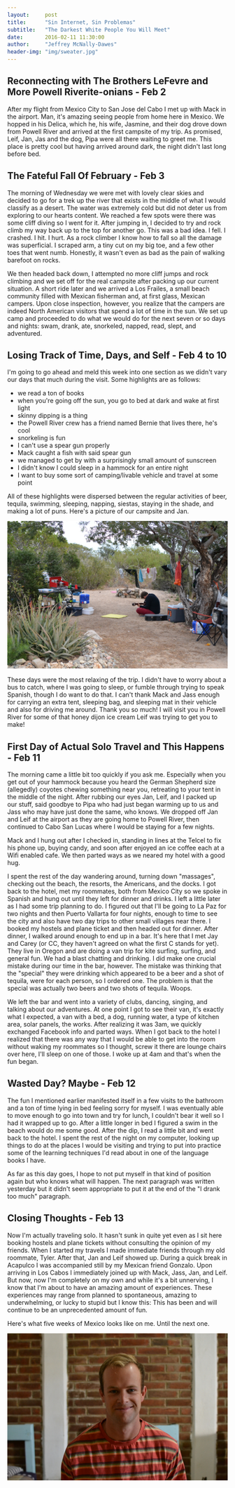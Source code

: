 ```yaml
---
layout:     post
title:      "Sin Internet, Sin Problemas"
subtitle:   "The Darkest White People You Will Meet"
date:       2016-02-11 11:30:00
author:     "Jeffrey McNally-Dawes"
header-img: "img/sweater.jpg"
---
```


Reconnecting with The Brothers LeFevre and More Powell Riverite-onians - Feb 2
---
After my flight from Mexico City to San Jose del Cabo I met up with Mack in the
airport. Man, it's amazing seeing people from home here in Mexico. We hopped in
his Delica, which he, his wife, Jasmine, and their dog drove down from Powell
River and arrived at the first campsite of my trip. As promised, Leif, Jan, Jas
and the dog, Pipa were all there waiting to greet me. This place is pretty cool
but having arrived around dark, the night didn't last long before bed. 

The Fateful Fall Of February - Feb 3
---
The morning of Wednesday we were met with lovely clear skies and decided to go
for a trek up the river that exists in the middle of what I would classify as
a desert. The water was extremely cold but did not deter us from exploring to
our hearts content. We reached a few spots were there was some cliff diving so
I went for it. After jumping in, I decided to try and rock climb my way back up
to the top for another go. This was a bad idea. I fell. I crashed. I hit. I
hurt. As a rock climber I know how to fall so all the damage was superficial.
I scraped arm, a tiny cut on my big toe, and a few other toes that went numb.
Honestly, it wasn't even as bad as the pain of walking barefoot on rocks.

We then headed back down, I attempted no more cliff jumps and rock climbing
and we set off for the real campsite after packing up our current situation.
A short ride later and we arrived a Los Frailes, a small beach community filled
with Mexican fisherman and, at first glass, Mexican campers. Upon close
inspection, however, you realize that the campers are indeed North American
visitors that spend a lot of time in the sun. We set up camp and proceeded to
do what we would do for the next seven or so days and nights: swam, drank, ate,
snorkeled, napped, read, slept, and adventured.

Losing Track of Time, Days, and Self - Feb 4 to 10
---
I'm going to go ahead and meld this week into one section as we didn't vary our
days that much during the visit. Some highlights are as follows:

- we read a ton of books
- when you're going off the sun, you go to bed at dark and wake at first light
- skinny dipping is a thing
- the Powell River crew has a friend named Bernie that lives there, he's cool
- snorkeling is fun
- I can't use a spear gun properly
- Mack caught a fish with said spear gun
- we managed to get by with a surprisingly small amount of sunscreen
- I didn't know I could sleep in a hammock for an entire night
- I want to buy some sort of camping/livable vehicle and travel at some point

All of these highlights were dispersed between the regular activities
of beer, tequila, swimming, sleeping, napping, siestas, staying in the shade,
and making a lot of puns. Here's a picture of our campsite and Jan.

![Los Frailes Campsite](/img/frailes-campsite.jpg)

These days were the most relaxing of the trip. I didn't have to worry about a
bus to catch, where I was going to sleep, or fumble through trying to speak
Spanish, though I do want to do that. I can't thank Mack and Jass enough for
carrying an extra tent, sleeping bag, and sleeping mat in their vehicle and
also for driving me around. Thank you so much! I will visit you in Powell River
for some of that honey dijon ice cream Leif was trying to get you to make!

First Day of Actual Solo Travel and This Happens - Feb 11
---
The morning came a little bit too quickly if you ask me. Especially when you
get out of your hammock because you heard the German Shepherd size (allegedly)
coyotes chewing something near you, retreating to your tent in the
middle of the night. After rubbing our eyes Jan, Leif, and I packed up our
stuff, said goodbye to Pipa who had just began warming up to us and Jass who
may have just done the same, who knows. We dropped off Jan and Leif at the
airport as they are going home to Powell River, then continued to Cabo San
Lucas where I would be staying for a few nights.

Mack and I hung out after I checked in, standing in lines at the Telcel to fix
his phone up, buying candy, and soon after enjoyed an ice coffee each at a
Wifi enabled cafe. We then parted ways as we neared my hotel with a good hug.

I spent the rest of the day wandering around, turning down "massages", checking
out the beach, the resorts, the Americans, and the docks. I got back to the
hotel, met my roommates, both from Mexico City so we spoke in Spanish and hung
out until they left for dinner and drinks. I left a little later as I had some
trip planning to do. I figured out that I'll be going to La Paz for two nights
and then Puerto Vallarta for four nights, enough to time to see the city and
also have two day trips to other small villages near there. I booked my hostels
and plane ticket and then headed out for dinner. After dinner, I walked around
enough to end up in a bar. It's here that I met Jay and Carey (or CC, they
haven't agreed on what the first C stands for yet). They live in Oregon and are
doing a van trip for kite surfing, surfing, and general fun. We had a blast
chatting and drinking. I did make one crucial mistake during our time in the
bar, however. The mistake was thinking that the "special" they were drinking
which appeared to be a beer and a shot of tequila, were for each person, so I
ordered one. The problem is that the special was actually two beers and two
shots of tequila. Woops.

We left the bar and went into a variety of clubs, dancing, singing, and talking
about our adventures. At one point I got to see their van, it's exactly what
I expected, a van with a bed, a dog, running water, a type of kitchen area,
solar panels, the works. After realizing it was 3am, we quickly exchanged
Facebook info and parted ways. When I got back to the hotel I realized that
there was any way that I would be able to get into the room without waking my
roommates so I thought, screw it there are lounge chairs over here, I'll sleep
on one of those. I woke up at 4am and that's when the fun began.

Wasted Day? Maybe - Feb 12
---
The fun I mentioned earlier manifested itself in a few visits to the bathroom
and a ton of time lying in bed feeling sorry for myself. I was eventually able
to move enough to go into town and try for lunch, I couldn't bear it well so
I had it wrapped up to go. After a little longer in bed I figured a swim in the
beach would do me some good. After the dip, I read a little bit and went back
to the hotel. I spent the rest of the night on my computer, looking up things
to do at the places I would be visiting and trying to put into practice some
of the learning techniques I'd read about in one of the language books I have.

As far as this day goes, I hope to not put myself in that kind of position
again but who knows what will happen. The next paragraph was written yesterday
but it didn't seem appropriate to put it at the end of the "I drank too much"
paragraph.

Closing Thoughts - Feb 13
---
Now I'm actually traveling solo. It hasn't sunk in quite yet even as I sit here
booking hostels and plane tickets without consulting the opinion of my friends.
When I started my travels I made immediate friends through my old roommate,
Tyler. After that, Jan and Leif showed up. During a quick break in Acapulco I
was accompanied still by my Mexican friend Gonzalo. Upon arriving in Los Cabos
I immediately joined up with Mack, Jass, Jan, and Leif. But now, now I'm
completely on my own and while it's a bit unnerving, I know that I'm about to
have an amazing amount of experiences. These experiences may range from planned
to spontaneous, amazing to underwhelming, or lucky to stupid but I know this:
This has been and will continue to be an unprecedented amount of fun.

Here's what five weeks of Mexico looks like on me. Until the next one.

![My smile is a little bit bigger and I'm more tanned](/img/five-week-face.jpg)
